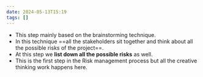 ```yaml
---
date: 2024-05-13T15:19
tags: []
---
```

- This step mainly based on the brainstorming technique. 
- In this technique ==all the stakeholders sit together and think about all the possible risks of the project==. 
- At this step we **list down all the possible risks** as well. 
- This is the first step in the Risk management process but all the creative thinking work happens here. 